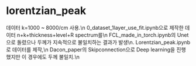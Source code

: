 # lorentzian_peak

데이터 k=1000 ~ 8000/cm 사용.\n
0_dataset_1layer_use_fit.ipynb으로 제작한 데이터 n+k+thickness+level+R spectrum를\n 
FCL_made_in_torch.ipynb의 Unet으로 돌렸으나 두께가 지속적으로 불일치하는 결과가 발생\n.
Lorentzian_peak.ipynb로 데이터를 제작,\n
Dacon_paper의 Skipconnection으로 Deep learning을 진행했지만 이 경우에도 두께 불일치.\n
